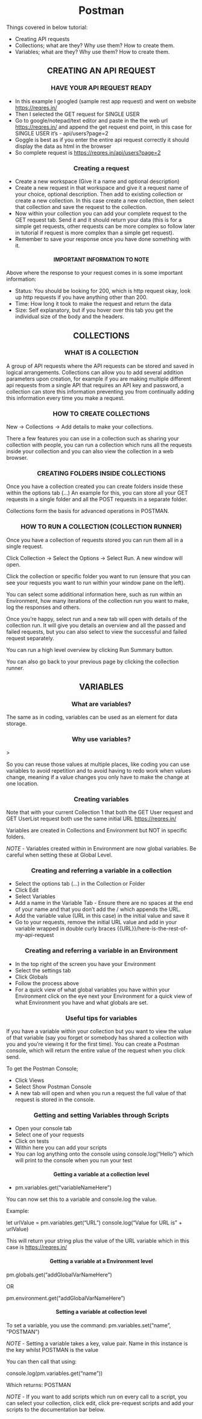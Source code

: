 <h1 align="center">Postman</h1>

Things covered in below tutorial:

- Creating API requests 
- Collections; what are they? Why use them? How to create them.
- Variables; what are they? Why use them? How to create them.


<h2 align="center">CREATING AN API REQUEST</h2>

<h3 align="center">HAVE YOUR API REQUEST READY</h3>

- In this example I googled (sample rest app request) and went on website https://reqres.in/ 
- Then I selected the GET request for SINGLE USER 
- Go to google/notepad/text editor and paste in the the web url https://reqres.in/ and append the get request end point, in this case  for SINGLE USER it’s - api/users?page=2
- Goggle is best as if you enter the entire api request correctly it should display the data as html in the browser 
- So complete request is https://reqres.in/api/users?page=2

 <h3 align="center">Creating a request</h3>	
 
- Create a new workspace (Give it a name and optional description)
- Create a new request in that workspace and give it a request name of your choice, optional description. Then add to existing collection or create a new collection. In this case create a new collection, then select that collection and save the request to the collection. 
- Now within your collection you can add your complete request to the GET request tab. Send it and it should return your data (this is for a simple get requests, other requests can be more complex so follow later in tutorial if request is more complex than a simple get request). 
- Remember to save your response once you have done something with it. 
	
<h4 align="center">IMPORTANT INFORMATION TO NOTE</h4>			

Above where the response to your request comes in is some important information:

- Status: You should be looking for 200, which is http request okay, look up http requests if you have anything other than 200.
- Time: How long it took to make the request and return the data 
- Size: Self explanatory, but if you hover over this tab you get the individual size of the body and the headers. 


<h2 align="center">COLLECTIONS</h2>

<h3 align="center">WHAT IS A COLLECTION </h3>					

A group of API requests where the API requests can be stored and saved in logical arrangements. Collections can allow you to add several addition parameters upon creation, for example if you are making multiple different api requests from a single API that requires an API key and password, a collection can store this information preventing you from continually adding this information every time you make a request. 

<h3 align="center">HOW TO CREATE COLLECTIONS</h3>		

New -> Collections -> Add details to make your collections. 

There a few features you can use in a collection such as sharing your collection with people, you can run a collection which runs all the requests inside your collection and you can also view the collection in a web browser. 

<h3 align="center">CREATING FOLDERS INSIDE COLLECTIONS</h3>			

Once you have a collection created you can create folders inside these within the options tab (…) An example for this, you can store all your GET requests in a single folder and all the POST requests in a separate folder. 

Collections form the basis for advanced operations in POSTMAN. 

<h3 align="center">HOW TO RUN A COLLECTION (COLLECTION RUNNER)</h3>

Once you have a collection of requests stored you can run them all in a single request. 

Click Collection -> Select the Options -> Select Run. A new window will open. 

Click the collection or specific folder you want to run (ensure that you can see your requests you want to run within your window pane on the left). 

You can select some additional information here, such as run within an Environment, how many iterations of the collection run you want to make, log the responses and others. 

Once you’re happy, select run and a new tab will open with details of the collection run. It will give you details an overview and all the passed and failed requests, but you can also select to view the successful and failed request separately.

You can run a high level overview by clicking Run Summary button. 

You can also go back to your previous page by clicking the collection runner. 

<h2 align="center">VARIABLES</h2>

<h3 align="center">What are variables?</h3>

The same as in coding, variables can be used as an element for data storage. 

<h3 align="center">Why use variables?</h3>>

So you can reuse those values at multiple places, like coding you can use variables to avoid repetition and to avoid having to redo work when values change, meaning if a value changes you only have to make the change at one location. 

<h3 align="center">Creating variables</h3>

Note that with your current Collection 1 that both the GET User request and GET UserList request both use the same initial URL  https://reqres.in/

Variables are created in Collections and Environment but NOT in specific folders. 

*NOTE* - Variables created within in Environment are now global variables. Be careful when setting these at Global Level. 

<h3 align="center">Creating and referring a variable in a collection</h3>

- Select the options tab (…) in the Collection or Folder 
- Click Edit 
- Select Variables 
- Add a name in the Variable Tab - Ensure there are no spaces at the end of your name and that you don’t add the / which appends the URL. 
- Add the variable value (URL in this case) in the initial value and save it
- Go to your requests, remove the initial URL value and add in your variable wrapped in double curly braces {{URL}}/here-is-the-rest-of-my-api-request

<h3 align="center">Creating and referring a variable in an Environment</h3>

- In the top right of the screen you have your Environment
- Select the settings tab 
- Click Globals 
- Follow the process above 
- For a quick view of what global variables you have within your Environment click on the eye next your Environment for a quick view of what Environment you have and what globals are set. 

 <h3 align="center">Useful tips for variables</h3>
 
If you have a variable within your collection but you want to view the value of that variable (say you forget or somebody has shared a collection with you and you’re viewing it for the first time). You can create a Postman console, which will return the entire value of the request when you click send. 

To get the Postman Console;

- Click Views
- Select Show Postman Console
- A new tab will open and when you run a request the full value of that request is stored in the console. 

 <h3 align="center">Getting and setting Variables through Scripts</h3>

- Open your console tab
- Select one of your requests
- Click on tests 
- Within here you can add your scripts
- You can log anything onto the console using console.log(“Hello”) which will print to the console when you run your test 

<h4 align="center">Getting a variable at a collection level</h4>

- pm.variables.get(“variableNameHere”)

You can now set this to a variable and console.log the value. 

Example:

let urlValue = pm.variables.get(“URL”)
console.log(“Value for URL is” + urlValue)

This will return your string plus the value of the URL variable which in this case is https://reqres.in/

<h4 align="center">Getting a variable at a Environment level</h4>

pm.globals.get(“addGlobalVarNameHere”)

OR 

pm.environment.get(“addGlobalVarNameHere”)

<h4 align="center">Setting a variable at collection level</h4>

To set a variable, you use the command: 
pm.variables.set(“name”, “POSTMAN”)

*NOTE* - Setting a variable takes a key, value pair. Name in this instance is the key whilst POSTMAN is the value

You can then call that using:

console.log(pm.variables.get(“name”))

Which returns: POSTMAN

*NOTE* - If you want to add scripts which run on every call to a script, you can select your collection, click edit, click pre-request scripts and add your scripts to the documentation bar below. 


